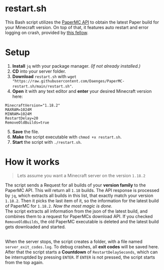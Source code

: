 # restart.sh
This Bash script utilizes the [PaperMC API](https://papermc.io/api/docs) to obtain the latest Paper build for your Minecraft version. On top of that, it features auto restart and error logging on crash, provided by [this fellow](https://stackoverflow.com/a/62158802). </br>

# Setup
1. **Install** `jq` with your package manager. *(If not already installed.)*
2. **CD** into your server folder.
3. **Download** `restart.sh` with `wget "https://raw.githubusercontent.com/Daenges/PaperMC-restart.sh/main/restart.sh"`.
4. **Open** it with any text editor and **enter** your desired Minecraft version here:
```
MinecraftVersion="1.18.2"
MAXRAM=1024M
MINRAM=1024M
RestartDelay=20
RemoveOldBuilds=true
```
5. **Save** the file.
6. **Make** the script executable with `chmod +x restart.sh`.
7. **Start** the script with `./restart.sh`.

# How it works
> Lets assume you want a Minecraft server on the version `1.18.2`

The script sends a Request for all builds of your **version family** to the PaperMC API. This will return all `1.18` builds. The API response is processed by `jq`, which extracts all builds in this list, that exactly match your version `1.18.2`. Then it picks the last item of it, so the information for the latest build of PaperMC for `1.18.2`. *Now the most magic is done.*</br>
The script extracts all information from the json of the latest build, and combines them to a request for PaperMCs download API. If you checked `RemoveOldBuilds`, the old PaperMC executable is deleted and the latest build gets downloaded and started.</br></br>

When the server stops, the script creates a folder, with a file named `server_exit_codes.log`. To debug crashes, all **exit codes** will be saved here. After that the script starts a **Countdown** of `RestartDelaySeconds`, which can be interruptded by pressing `ENTER`. If `ENTER` is not pressed, the script starts from the top again.
